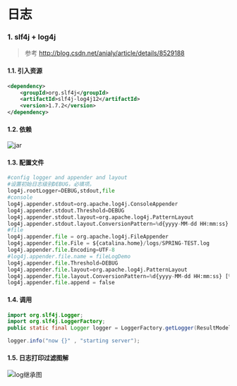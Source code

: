 # 日志

### 1. slf4j + log4j

> 参考 <http://blog.csdn.net/anialy/article/details/8529188>

#### 1.1. 引入资源

```xml
<dependency>
    <groupId>org.slf4j</groupId>
    <artifactId>slf4j-log4j12</artifactId>
    <version>1.7.2</version>
</dependency>
```

#### 1.2. 依赖

![jar](/static/img/log4j配置/log.png)

#### 1.3. 配置文件

```py
#config logger and appender and layout
#设置初始日志级别DEBUG，必填项。
log4j.rootLogger=DEBUG,stdout,file
#console
log4j.appender.stdout=org.apache.log4j.ConsoleAppender
log4j.appender.stdout.Threshold=DEBUG
log4j.appender.stdout.layout=org.apache.log4j.PatternLayout
log4j.appender.stdout.layout.ConversionPattern=%d{yyyy-MM-dd HH:mm:ss} [%p] : %l--> %m%n
#file
log4j.appender.file = org.apache.log4j.FileAppender
log4j.appender.file.File = ${catalina.home}/logs/SPRING-TEST.log
log4j.appender.file.Encoding=UTF-8
#log4j.appender.file.name = fileLogDemo
log4j.appender.file.Threshold=DEBUG
log4j.appender.file.layout=org.apache.log4j.PatternLayout
log4j.appender.file.layout.ConversionPattern=%d{yyyy-MM-dd HH:mm:ss} [%p] : %l--> %m%n
log4j.appender.file.append = false
```

#### 1.4. 调用

```java
import org.slf4j.Logger;
import org.slf4j.LoggerFactory;
public static final Logger logger = LoggerFactory.getLogger(ResultModelParser.class);

logger.info("now {}" , "starting server");
```

#### 1.5. 日志打印过滤图解
![log继承图](/static/img/log4j配置/log继承图.png)